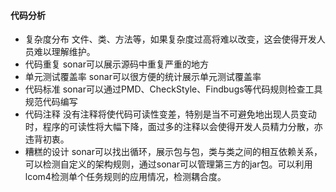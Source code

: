 


#### 代码分析
* 复杂度分布
文件、类、方法等，如果复杂度过高将难以改变，这会使得开发人员难以理解维护。
* 代码重复
sonar可以展示源码中重复严重的地方
* 单元测试覆盖率
sonar可以很方便的统计展示单元测试覆盖率
* 代码标准
sonar可以通过PMD、CheckStyle、Findbugs等代码规则检查工具规范代码编写
* 代码注释
没有注释将使代码可读性变差，特别是当不可避免地出现人员变动时，程序的可读性将大幅下降，面过多的注释以会使得开发人员精力分散，亦违背初衷。
* 糟糕的设计
sonar可以找出循环，展示包与包，类与类之间的相互依赖关系，可以检测自定义的架构规则，通过sonar可以管理第三方的jar包。可以利用lcom4检测单个任务规则的应用情况，检测耦合度。
